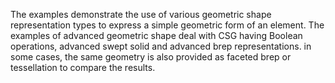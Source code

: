 The examples demonstrate the use of various geometric shape representation types to express a simple geometric form of an element. The examples of advanced geometric shape deal with CSG having Boolean operations, advanced swept solid and advanced brep representations. in some cases, the same geometry is also provided as faceted brep or tessellation to compare the results.
